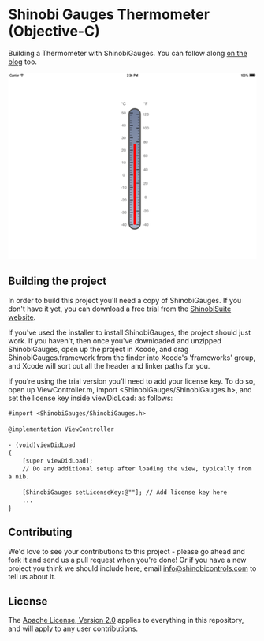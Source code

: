 Shinobi Gauges Thermometer (Objective-C)
=====================

Building a Thermometer with ShinobiGauges. You can follow along [on the blog](http://www.stage.shinobicontrols.com/blog/posts/2013/11/01/turning-up-the-heat-with-shinobigauges/) too.

![Screenshot](screenshot.png?raw=true)

Building the project
------------------

In order to build this project you'll need a copy of ShinobiGauges. If you don't have it yet, you can download a free trial from the [ShinobiSuite website](http://www.stage.shinobicontrols.com/ios/shinobisuite/).

If you've used the installer to install ShinobiGauges, the project should just work. If you haven't, then once you've downloaded and unzipped ShinobiGauges, open up the project in Xcode, and drag ShinobiGauges.framework from the finder into Xcode's 'frameworks' group, and Xcode will sort out all the header and linker paths for you.

If you’re using the trial version you’ll need to add your license key. To do so, open up ViewController.m, import <ShinobiGauges/ShinobiGauges.h>, and set the license key inside viewDidLoad: as follows:

	#import <ShinobiGauges/ShinobiGauges.h>

	@implementation ViewController
	
	- (void)viewDidLoad
	{
    	[super viewDidLoad];
		// Do any additional setup after loading the view, typically from a nib.
    	
    	[ShinobiGauges setLicenseKey:@""]; // Add license key here
    	...
    }

Contributing
------------

We'd love to see your contributions to this project - please go ahead and fork it and send us a pull request when you're done! Or if you have a new project you think we should include here, email info@shinobicontrols.com to tell us about it.

License
-------

The [Apache License, Version 2.0](license.txt) applies to everything in this repository, and will apply to any user contributions.

